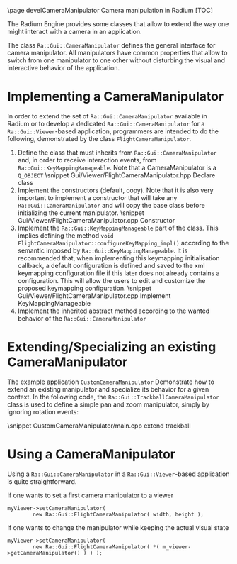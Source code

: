 \page develCameraManipulator  Camera manipulation in Radium
[TOC]

The Radium Engine provides some classes that allow to extend the way one might interact with a camera in an
application.

The class `Ra::Gui::CameraManipulator` defines the general interface for camera manipulator. All manipulators have
common properties that allow to switch from one manipulator to one other without disturbing the visual and interactive
behavior of the application.

# Implementing a CameraManipulator

In order to extend the set of `Ra::Gui::CameraManipulator` available in Radium or to develop a dedicated
`Ra::Gui::CameraManipulator` for a `Ra::Gui::Viewer`-based application, programmers are intended to do the following,
demonstrated by the class `FlightCameraManipulator`.

1. Define the class that must inherits from `Ra::Gui::CameraManipulator` and, in order to receive interaction events,
from `Ra::Gui::KeyMappingManageable`. Note that a CameraManipulator is a `Q_OBJECT`
 \snippet Gui/Viewer/FlightCameraManipulator.hpp Declare class
2. Implement the constructors (default, copy). Note that it is also very important to implement a constructor
that will take any `Ra::Gui::CameraManipulator` and will copy the base class before initializing the current
manipulator.
 \snippet Gui/Viewer/FlightCameraManipulator.cpp Constructor
3. Implement the `Ra::Gui::KeyMappingManageable` part of the class. This implies defining the method
`void FlightCameraManipulator::configureKeyMapping_impl()` according to the semantic imposed
by `Ra::Gui::KeyMappingManageable`. It is recommended that, when implementing this keymapping initialisation callback,
a default configuration is defined and saved to the xml keymapping configuration file if this later does not already
contains a configuration. This will allow the users to edit and customize the proposed keymapping configuration.
 \snippet Gui/Viewer/FlightCameraManipulator.cpp Implement KeyMappingManageable
4. Implement the inherited abstract method according to the wanted behavior of the `Ra::Gui::CameraManipulator`

# Extending/Specializing an existing CameraManipulator

The example application `CustomCameraManipulator` Demonstrate how to extend an existing manipulator and specialize
its behavior for a given context.
In the following code, the `Ra::Gui::TrackballCameraManipulator` class is used to define a simple pan and zoom
manipulator, simply by ignoring rotation events:

\snippet CustomCameraManipulator/main.cpp extend trackball

# Using a CameraManipulator

Using a `Ra::Gui::CameraManipulator` in a `Ra::Gui::Viewer`-based application is quite straightforward.

If one wants to set a first camera manipulator to a viewer

~~~{.cpp}
myViewer->setCameraManipulator(
        new Ra::Gui::FlightCameraManipulator( width, height );
~~~

If one wants to change the manipulator while keeping the actual visual state

~~~{.cpp}
myViewer->setCameraManipulator(
        new Ra::Gui::FlightCameraManipulator( *( m_viewer->getCameraManipulator() ) ) );
~~~
